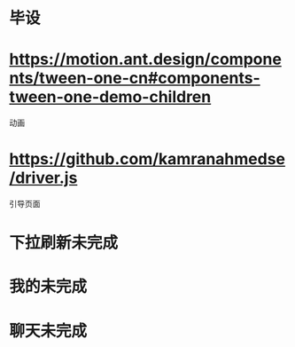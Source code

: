 # 毕设

# https://motion.ant.design/components/tween-one-cn#components-tween-one-demo-children
动画
# https://github.com/kamranahmedse/driver.js
引导页面

# 下拉刷新未完成

# 我的未完成

# 聊天未完成

